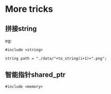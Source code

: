 # More tricks

## 拼接string

eg:
```
#include <string>

string path = "./data/"+to_string(i+1)+".png";
```

## 智能指针shared_ptr
```
#include <memory>
```
